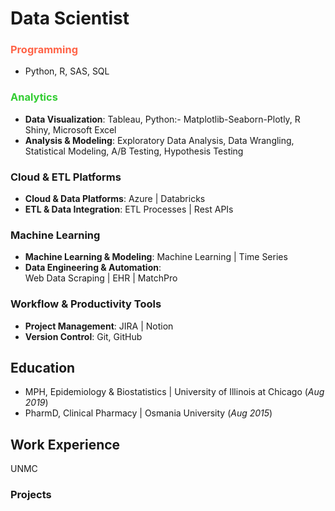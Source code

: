 # Data Scientist

### <span style="color:#FF6347">Programming</span>  
- Python, R, SAS, SQL  

### <span style="color:#32CD32">Analytics</span>  
- **Data Visualization**: Tableau, Python:- Matplotlib-Seaborn-Plotly, R Shiny, Microsoft Excel
- **Analysis & Modeling**: Exploratory Data Analysis, Data Wrangling, Statistical Modeling, A/B Testing, Hypothesis Testing  

### Cloud & ETL Platforms  
- **Cloud & Data Platforms**: Azure | Databricks  
- **ETL & Data Integration**: ETL Processes | Rest APIs  

### Machine Learning  
- **Machine Learning & Modeling**: Machine Learning | Time Series  
- **Data Engineering & Automation**:  
  Web Data Scraping | EHR | MatchPro  

### Workflow & Productivity Tools  
- **Project Management**: JIRA | Notion
- **Version Control**: Git, GitHub

## Education
- MPH, Epidemiology & Biostatistics | University of Illinois at Chicago (_Aug 2019_)
- PharmD, Clinical Pharmacy | Osmania University (_Aug 2015_)

## Work Experience
UNMC

### Projects
